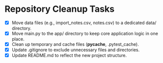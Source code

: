 # Repository Cleanup Tasks

- [x] Move data files (e.g., import_notes.csv, notes.csv) to a dedicated data/ directory.
- [x] Move main.py to the app/ directory to keep core application logic in one place.
- [x] Clean up temporary and cache files (__pycache__, .pytest_cache).
- [x] Update .gitignore to exclude unnecessary files and directories.
- [x] Update README.md to reflect the new project structure.
